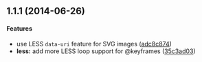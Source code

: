 <a name="1.1.0"></a>
## 1.1.1 (2014-06-26)


#### Features

* use LESS `data-uri` feature for SVG images ([adc8c874](http://github.com/sparanoid/path-menu/commit/adc8c8746b8281528b16e8a6b6b5509090bed242))
* **less:** add more LESS loop support for @keyframes ([35c3ad03](http://github.com/sparanoid/path-menu/commit/35c3ad03caf1f027493fa17601bc8647a2cc3d29))


